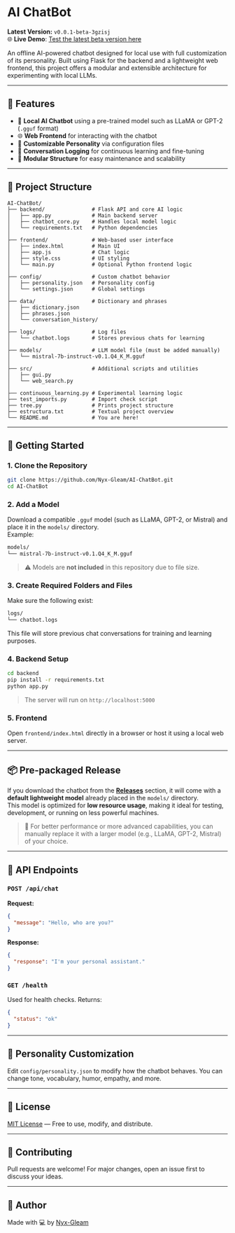 # AI ChatBot

**Latest Version:** `v0.0.1-beta-3gzisj`  
🌐 **Live Demo**: [Test the latest beta version here](https://nyx-gleam.github.io/frontend/index.html)

An offline AI-powered chatbot designed for local use with full customization of its personality. Built using Flask for the backend and a lightweight web frontend, this project offers a modular and extensible architecture for experimenting with local LLMs.

---

## 🚀 Features

- 🧠 **Local AI Chatbot** using a pre-trained model such as LLaMA or GPT-2 (`.gguf` format)
- 🌐 **Web Frontend** for interacting with the chatbot
- 🔧 **Customizable Personality** via configuration files
- 📜 **Conversation Logging** for continuous learning and fine-tuning
- 📁 **Modular Structure** for easy maintenance and scalability

---

## 📁 Project Structure

```
AI-ChatBot/
├── backend/               # Flask API and core AI logic
│   ├── app.py             # Main backend server
│   ├── chatbot_core.py    # Handles local model logic
│   └── requirements.txt   # Python dependencies
│
├── frontend/              # Web-based user interface
│   ├── index.html         # Main UI
│   ├── app.js             # Chat logic
│   ├── style.css          # UI styling
│   └── main.py            # Optional Python frontend logic
│
├── config/                # Custom chatbot behavior
│   ├── personality.json   # Personality config
│   └── settings.json      # Global settings
│
├── data/                  # Dictionary and phrases
│   ├── dictionary.json
│   ├── phrases.json
│   └── conversation_history/
│
├── logs/                  # Log files
│   └── chatbot.logs       # Stores previous chats for learning
│
├── models/                # LLM model file (must be added manually)
│   └── mistral-7b-instruct-v0.1.Q4_K_M.gguf
│
├── src/                   # Additional scripts and utilities
│   ├── gui.py
│   └── web_search.py
│
├── continuous_learning.py # Experimental learning logic
├── test_imports.py        # Import check script
├── tree.py                # Prints project structure
├── estructura.txt         # Textual project overview
└── README.md              # You are here!
```

---

## 🔧 Getting Started

### 1. Clone the Repository

```bash
git clone https://github.com/Nyx-Gleam/AI-ChatBot.git
cd AI-ChatBot
```

### 2. Add a Model

Download a compatible `.gguf` model (such as LLaMA, GPT-2, or Mistral) and place it in the `models/` directory.  
Example:

```bash
models/
└── mistral-7b-instruct-v0.1.Q4_K_M.gguf
```

> ⚠️ Models are **not included** in this repository due to file size.

### 3. Create Required Folders and Files

Make sure the following exist:

```bash
logs/
└── chatbot.logs
```

This file will store previous chat conversations for training and learning purposes.

### 4. Backend Setup

```bash
cd backend
pip install -r requirements.txt
python app.py
```

> The server will run on `http://localhost:5000`

### 5. Frontend

Open `frontend/index.html` directly in a browser or host it using a local web server.

---

## 📦 Pre-packaged Release

If you download the chatbot from the **[Releases](https://github.com/Nyx-Gleam/AI-ChatBot/releases)** section, it will come with a **default lightweight model** already placed in the `models/` directory.  
This model is optimized for **low resource usage**, making it ideal for testing, development, or running on less powerful machines.

> 🧠 For better performance or more advanced capabilities, you can manually replace it with a larger model (e.g., LLaMA, GPT-2, Mistral) of your choice.

---

## 📌 API Endpoints

### `POST /api/chat`

**Request:**

```json
{
  "message": "Hello, who are you?"
}
```

**Response:**

```json
{
  "response": "I'm your personal assistant."
}
```

### `GET /health`

Used for health checks. Returns:

```json
{
  "status": "ok"
}
```

---

## 🧬 Personality Customization

Edit `config/personality.json` to modify how the chatbot behaves. You can change tone, vocabulary, humor, empathy, and more.

---

## 📄 License

[MIT License](LICENSE) — Free to use, modify, and distribute.

---

## 🤝 Contributing

Pull requests are welcome! For major changes, open an issue first to discuss your ideas.

---

## 🌟 Author

Made with 💻 by [Nyx-Gleam](https://github.com/Nyx-Gleam)
